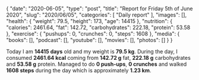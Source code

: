 {
    "date": "2020-06-05",
    "type": "post",
    "title": "Report for Friday 5th of June 2020",
    "slug": "2020\/06\/05",
    "categories": [
        "Daily report"
    ],
    "images": [],
    "health": {
        "weight": 79.5,
        "height": 173,
        "age": 14415
    },
    "nutrition": {
        "calories": 2461.64,
        "fat": 142.72,
        "carbohydrates": 222.18,
        "protein": 53.58
    },
    "exercise": {
        "pushups": 0,
        "crunches": 0,
        "steps": 1608
    },
    "media": {
        "books": [],
        "podcast": [],
        "youtube": [],
        "movies": [],
        "photos": []
    }
}

Today I am <strong>14415 days</strong> old and my weight is <strong>79.5 kg</strong>. During the day, I consumed <strong>2461.64 kcal</strong> coming from <strong>142.72 g</strong> fat, <strong>222.18 g</strong> carbohydrates and <strong>53.58 g</strong> protein. Managed to do <strong>0 push-ups</strong>, <strong>0 crunches</strong> and walked <strong>1608 steps</strong> during the day which is approximately <strong>1.23 km</strong>.